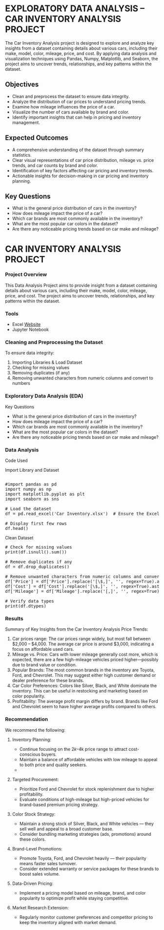  # EXPLORATORY DATA ANALYSIS – CAR INVENTORY ANALYSIS PROJECT

The Car Inventory Analysis project is designed to explore and analyze key insights from a dataset containing details about various cars, including their make, model, color, mileage, price, and cost. By applying data analysis and visualization techniques using Pandas, Numpy, Matplotlib, and Seaborn, the project aims to uncover trends, relationships, and key patterns within the dataset.

 ## Objectives 
- Clean and preprocess the dataset to ensure data integrity. 
- Analyze the distribution of car prices to understand pricing trends. 
- Examine how mileage influences the price of a car. 
- Visualize the number of cars available by brand and color. 
- Identify important insights that can help in pricing and inventory management.

 ## Expected Outcomes 
- A comprehensive understanding of the dataset through summary statistics. 
- Clear visual representations of car price distribution, mileage vs. price trends, and car counts by brand and color. 
- Identification of key factors affecting car pricing and inventory trends. 
- Actionable insights for decision-making in car pricing and inventory planning.

 ## Key Questions 
- What is the general price distribution of cars in the inventory? 
- How does mileage impact the price of a car? 
- Which car brands are most commonly available in the inventory? 
- What are the most popular car colors in the dataset? 
- Are there any noticeable pricing trends based on car make and mileage?



 # CAR INVENTORY ANALYSIS PROJECT

 ### Project Overview 
This Data Analysis Project aims to provide insight from a dataset containing details about various cars, including their make, model, color, mileage, price, and cost. The project aims to uncover trends, relationships, and key patterns within the dataset.

 ### Tools
- Excel [Website](https:office.com)
- Jupyter Notebook

 ### Cleaning and Preprocessing the Dataset
  To ensure data integrity:
  1. Importing Libraries & Load Dataset
  2. Checking for missing values
  3. Removing duplicates (if any)
  4. Removing unwanted characters from numeric columns and convert to numbers

 ### Exploratory Data Analysis (EDA)
  Key Questions
  
- What is the general price distribution of cars in the inventory?
- How does mileage impact the price of a car? 
- Which car brands are most commonly available in the inventory? 
- What are the most popular car colors in the dataset? 
- Are there any noticeable pricing trends based on car make and mileage?

### Data Analysis
Code Used

Import Library and Dataset

<pre> 
#import pandas as pd
import numpy as np
import matplotlib.pyplot as plt
import seaborn as sns

# Load the dataset
df = pd.read_excel('Car Inventory.xlsx')  # Ensure the Excel file is in the same folder or provide full path

# Display first few rows
df.head()  </pre>

Clean Dataset

<pre>
# Check for missing values
print(df.isnull().sum())

# Remove duplicates if any
df = df.drop_duplicates()

# Remove unwanted characters from numeric columns and convert to numbers
df['Price'] = df['Price'].replace('[\$,]', '', regex=True).astype(float)
df['Cost'] = df['Cost'].replace('[\$,]', '', regex=True).astype(float)
df['Mileage'] = df['Mileage'].replace('[,]', '', regex=True).astype(int)

# Verify data types
print(df.dtypes) </pre>

### Results
Summary of Key Insights from the Car Inventory Analysis Price Trends:

1. Car prices range: The car prices range widely, but most fall between $2,000 – $4,000. The average car price is around $3,000, indicating a focus on affordable used cars.
2. Mileage vs. Price: Cars with lower mileage generally cost more, which is expected, there are a few high-mileage vehicles priced higher—possibly due to brand value or condition.
3. Popular Brands: The most common brands in the inventory are Toyota, Ford, and Chevrolet. This may suggest either high customer demand or dealer preference for these brands.
4. Car Color Preferences: Colors like Silver, Black, and White dominate the inventory. This can be useful in restocking and marketing based on color popularity.
5. Profitability: The average profit margin differs by brand. Brands like Ford and Chevrolet seem to have higher average profits compared to others.

### Recommendation
We recommend the following: 

1. Inventory Planning:
   - Continue focusing on the $2k–$4k price range to attract cost-conscious buyers.
   - Maintain a balance of affordable vehicles with low mileage to appeal to both price and quality seekers.
   - 
2. Targeted Procurement:
   - Prioritize Ford and Chevrolet for stock replenishment due to higher profitability.
   - Evaluate conditions of high-mileage but high-priced vehicles for brand-based premium pricing strategy.
3. Color Stock Strategy:
   - Maintain a strong stock of Silver, Black, and White vehicles — they sell well and appeal to a broad customer base.
   - Consider bundling marketing strategies (ads, promotions) around these colors.

5. Brand-Level Promotions:
   - Promote Toyota, Ford, and Chevrolet heavily — their popularity means faster sales turnover.
   - Consider extended warranty or service packages for these brands to boost sales volume.

6. Data-Driven Pricing:
   - Implement a pricing model based on mileage, brand, and color popularity to optimize profit while staying competitive.

7. Market Research Extension:
   - Regularly monitor customer preferences and competitor pricing to keep the inventory aligned with market demand.


